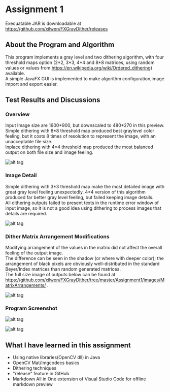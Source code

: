 # Assignment 1
 
Execuatable JAR is downloadable at https://github.com/xilwen/FXGrayDither/releases  

## About the Program and Algorithm
  
  This program implements a gray level and two dithering algorithm, with four threshold maps option (2\*2, 3\*3, 4\*4 and 8\*8 matrices, using random values or values from https://en.wikipedia.org/wiki/Ordered_dithering) available.  
  A simple JavaFX GUI is implemented to make algorithm configuration,image import and export easier.

## Test Results and Discussions  
### Overview
  Input Image size are 1600\*900, but downscaled to 480\*270 in this preview.  
  Simple dithering with 8*8 threshold map produced best graylevel color feeling, but it costs 8 times of resolution to represent the image, with an unacceptable file size.  
  Inplace dithering with 4\*4 threshold map produced the most balanced output on both file size and image feeling.  

  ![alt tag](https://raw.githubusercontent.com/xilwen/FXGrayDither/master/Assignment1/images/Overview.png)  

### Image Detail 
  Simple dithering with 3\*3 threshold map make the most detailed image with great gray level feeling unexpectedly. 4*4 version of this algorithm produced far better gray level feeling, but failed keeping image details.  
  All dithering outputs failed to present texts in the runtime error window of input image, so it is not a good idea using dithering to process images that details are required.  

  ![alt tag](https://raw.githubusercontent.com/xilwen/FXGrayDither/master/Assignment1/images/Details.png)  


### Dither Matrix Arrangement Modifications
  Modifying arrangement of the values in the matrix did not affect the overall feeling of the output image.  
  The difference can be seen in the shadow (or where with deeper color); the arrangement of black pixels are obviously well-distributed in the standard Beyer/Index matrices than random generated matrices.  
  The full size image of outputs below can be found at https://github.com/xilwen/FXGrayDither/tree/master/Assignment1/images/MatrixArrangements/ .  

  ![alt tag](https://raw.githubusercontent.com/xilwen/FXGrayDither/master/ArrangementDifferences.png)


### Program Screenshot
![alt tag](https://raw.githubusercontent.com/xilwen/FXGrayDither/master/Screenshot.jpg)  

![alt tag](https://raw.githubusercontent.com/xilwen/FXGrayDither/master/Screenshot1.jpg)

## What I have learned in this assignment
* Using native libraries(OpenCV dll) in Java
* OpenCV Mat/Imgcodecs basics
* Dithering techniques
* "release" feature in GitHub
* Markdown All in One extension of Visual Studio Code for offline markdown preview